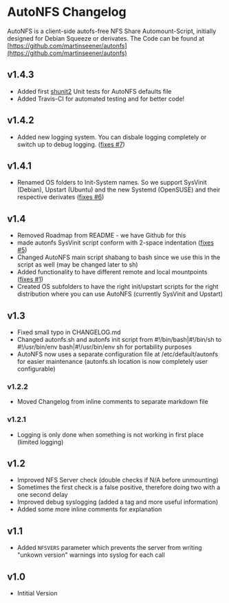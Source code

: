 # AutoNFS Changelog

AutoNFS is a client-side autofs-free NFS Share Automount-Script, initially designed for Debian Squeeze or derivates.
The Code can be found at [https://github.com/martinseener/autonfs](https://github.com/martinseener/autonfs)

## v1.4.3
- Added first [shunit2](https://code.google.com/p/shunit2/) Unit tests for AutoNFS defaults file
- Added Travis-CI for automated testing and for better code!

## v1.4.2
- Added new logging system. You can disbale logging completely or switch up to debug logging. ([fixes #7](https://github.com/martinseener/autonfs/issues/7))

## v1.4.1
- Renamed OS folders to Init-System names. So we support SysVinit (Debian), Upstart (Ubuntu) and the new Systemd (OpenSUSE) and their respective derivates ([fixes #6](https://github.com/martinseener/autonfs/issues/6))

## v1.4
- Removed Roadmap from README - we have Github for this
- made autonfs SysVinit script conform with 2-space indentation ([fixes #5](https://github.com/martinseener/autonfs/issues/5))
- Changed AutoNFS main script shabang to bash since we use this in the script as well (may be changed later to sh)
- Added functionality to have different remote and local mountpoints ([fixes #1](https://github.com/martinseener/autonfs/issues/1))
- Created OS subfolders to have the right init/upstart scripts for the right distribution where you can use AutoNFS (currently SysVinit and Upstart)

## v1.3
- Fixed small typo in CHANGELOG.md
- Changed autonfs.sh and autonfs init script from #!/bin/bash|#!/bin/sh to #!/usr/bin/env bash|#!/usr/bin/env sh for portability purposes
- AutoNFS now uses a separate configuration file at /etc/default/autonfs for easier maintenance (autonfs.sh location is now completely user configurable)

### v1.2.2
- Moved Changelog from inline comments to separate markdown file

### v1.2.1
- Logging is only done when something is not working in first place (limited logging)

## v1.2
- Improved NFS Server check (double checks if N/A before unmounting)
- Sometimes the first check is a false positive, therefore doing two with a one second delay
- Improved debug syslogging (added a tag and more useful information)
- Added some more inline comments for explanation

## v1.1
- Added `NFSVERS` parameter which prevents the server from writing "unkown version" warnings into syslog for each call

## v1.0
- Intitial Version